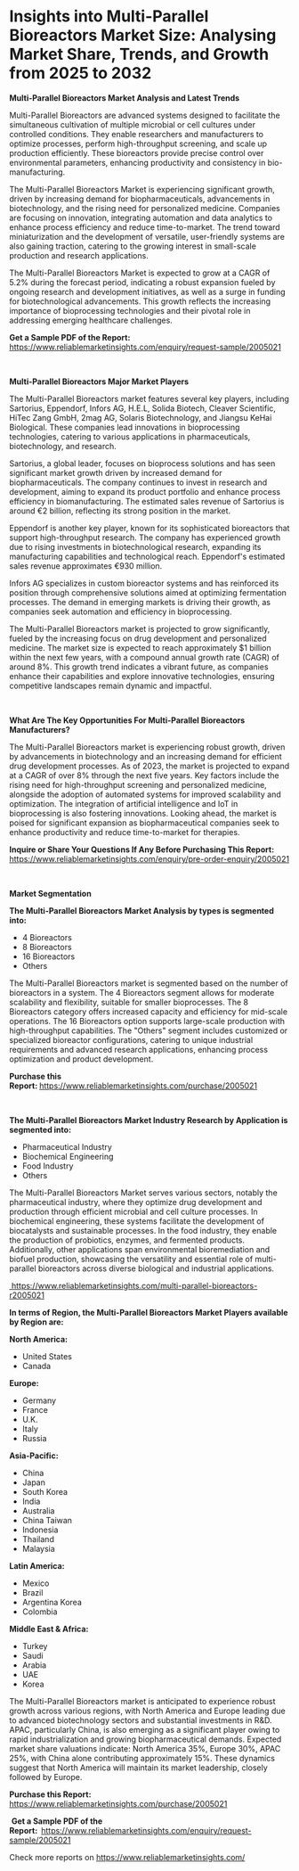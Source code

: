 <p><h1>Insights into Multi-Parallel Bioreactors Market Size: Analysing Market Share, Trends, and Growth from 2025 to 2032</h1></p><p><strong>Multi-Parallel Bioreactors Market Analysis and Latest Trends</strong></p>
<p><p>Multi-Parallel Bioreactors are advanced systems designed to facilitate the simultaneous cultivation of multiple microbial or cell cultures under controlled conditions. They enable researchers and manufacturers to optimize processes, perform high-throughput screening, and scale up production efficiently. These bioreactors provide precise control over environmental parameters, enhancing productivity and consistency in bio-manufacturing.</p><p>The Multi-Parallel Bioreactors Market is experiencing significant growth, driven by increasing demand for biopharmaceuticals, advancements in biotechnology, and the rising need for personalized medicine. Companies are focusing on innovation, integrating automation and data analytics to enhance process efficiency and reduce time-to-market. The trend toward miniaturization and the development of versatile, user-friendly systems are also gaining traction, catering to the growing interest in small-scale production and research applications.</p><p>The Multi-Parallel Bioreactors Market is expected to grow at a CAGR of 5.2% during the forecast period, indicating a robust expansion fueled by ongoing research and development initiatives, as well as a surge in funding for biotechnological advancements. This growth reflects the increasing importance of bioprocessing technologies and their pivotal role in addressing emerging healthcare challenges.</p></p>
<p><strong>Get a Sample PDF of the Report:&nbsp;</strong> <a href="https://www.reliablemarketinsights.com/enquiry/request-sample/2005021?utm_campaign=3583&utm_medium=2&utm_source=Github&utm_content=ia&utm_term=29032025&utm_id=multi-parallel-bioreactors">https://www.reliablemarketinsights.com/enquiry/request-sample/2005021</a></p>
<p>&nbsp;</p>
<p><strong>Multi-Parallel Bioreactors Major Market Players</strong></p>
<p><p>The Multi-Parallel Bioreactors market features several key players, including Sartorius, Eppendorf, Infors AG, H.E.L, Solida Biotech, Cleaver Scientific, HiTec Zang GmbH, 2mag AG, Solaris Biotechnology, and Jiangsu KeHai Biological. These companies lead innovations in bioprocessing technologies, catering to various applications in pharmaceuticals, biotechnology, and research.</p><p>Sartorius, a global leader, focuses on bioprocess solutions and has seen significant market growth driven by increased demand for biopharmaceuticals. The company continues to invest in research and development, aiming to expand its product portfolio and enhance process efficiency in biomanufacturing. The estimated sales revenue of Sartorius is around €2 billion, reflecting its strong position in the market.</p><p>Eppendorf is another key player, known for its sophisticated bioreactors that support high-throughput research. The company has experienced growth due to rising investments in biotechnological research, expanding its manufacturing capabilities and technological reach. Eppendorf's estimated sales revenue approximates €930 million.</p><p>Infors AG specializes in custom bioreactor systems and has reinforced its position through comprehensive solutions aimed at optimizing fermentation processes. The demand in emerging markets is driving their growth, as companies seek automation and efficiency in bioprocessing.</p><p>The Multi-Parallel Bioreactors market is projected to grow significantly, fueled by the increasing focus on drug development and personalized medicine. The market size is expected to reach approximately $1 billion within the next few years, with a compound annual growth rate (CAGR) of around 8%. This growth trend indicates a vibrant future, as companies enhance their capabilities and explore innovative technologies, ensuring competitive landscapes remain dynamic and impactful.</p></p>
<p>&nbsp;</p>
<p><strong>What Are The Key Opportunities For Multi-Parallel Bioreactors Manufacturers?</strong></p>
<p><p>The Multi-Parallel Bioreactors market is experiencing robust growth, driven by advancements in biotechnology and an increasing demand for efficient drug development processes. As of 2023, the market is projected to expand at a CAGR of over 8% through the next five years. Key factors include the rising need for high-throughput screening and personalized medicine, alongside the adoption of automated systems for improved scalability and optimization. The integration of artificial intelligence and IoT in bioprocessing is also fostering innovations. Looking ahead, the market is poised for significant expansion as biopharmaceutical companies seek to enhance productivity and reduce time-to-market for therapies.</p></p>
<p><strong>Inquire or Share Your Questions If Any Before Purchasing This Report:</strong> <a href="https://www.reliablemarketinsights.com/enquiry/pre-order-enquiry/2005021?utm_campaign=3583&utm_medium=2&utm_source=Github&utm_content=ia&utm_term=29032025&utm_id=multi-parallel-bioreactors">https://www.reliablemarketinsights.com/enquiry/pre-order-enquiry/2005021</a></p>
<p>&nbsp;</p>
<p><strong>Market Segmentation</strong></p>
<p><strong>The Multi-Parallel Bioreactors Market Analysis by types is segmented into:</strong></p>
<p><ul><li>4 Bioreactors</li><li>8 Bioreactors</li><li>16 Bioreactors</li><li>Others</li></ul></p>
<p><p>The Multi-Parallel Bioreactors market is segmented based on the number of bioreactors in a system. The 4 Bioreactors segment allows for moderate scalability and flexibility, suitable for smaller bioprocesses. The 8 Bioreactors category offers increased capacity and efficiency for mid-scale operations. The 16 Bioreactors option supports large-scale production with high-throughput capabilities. The "Others" segment includes customized or specialized bioreactor configurations, catering to unique industrial requirements and advanced research applications, enhancing process optimization and product development.</p></p>
<p><strong>Purchase this Report:&nbsp;</strong><a href="https://www.reliablemarketinsights.com/purchase/2005021?utm_campaign=3583&utm_medium=2&utm_source=Github&utm_content=ia&utm_term=29032025&utm_id=multi-parallel-bioreactors">https://www.reliablemarketinsights.com/purchase/2005021</a></p>
<p>&nbsp;</p>
<p><strong>The Multi-Parallel Bioreactors Market Industry Research by Application is segmented into:</strong></p>
<p><ul><li>Pharmaceutical Industry</li><li>Biochemical Engineering</li><li>Food Industry</li><li>Others</li></ul></p>
<p><p>The Multi-Parallel Bioreactors Market serves various sectors, notably the pharmaceutical industry, where they optimize drug development and production through efficient microbial and cell culture processes. In biochemical engineering, these systems facilitate the development of biocatalysts and sustainable processes. In the food industry, they enable the production of probiotics, enzymes, and fermented products. Additionally, other applications span environmental bioremediation and biofuel production, showcasing the versatility and essential role of multi-parallel bioreactors across diverse biological and industrial applications.</p></p>
<p><a href="https://www.reliablemarketinsights.com/multi-parallel-bioreactors-r2005021?utm_campaign=3583&utm_medium=2&utm_source=Github&utm_content=ia&utm_term=29032025&utm_id=multi-parallel-bioreactors">&nbsp;https://www.reliablemarketinsights.com/multi-parallel-bioreactors-r2005021</a></p>
<p><strong>In terms of Region, the Multi-Parallel Bioreactors Market Players available by Region are:</strong></p>
<p>
    <p> <strong> North America: </strong>
        <ul>
            <li>United States</li>
            <li>Canada</li>
        </ul>
        </p> 
    <p> <strong> Europe: </strong>
        <ul>
            <li>Germany</li>
            <li>France</li>
            <li>U.K.</li>
            <li>Italy</li>
            <li>Russia</li>
        </ul>
        </p> 
    <p> <strong> Asia-Pacific: </strong>
        <ul>
            <li>China</li>
            <li>Japan</li>
            <li>South Korea</li>
            <li>India</li>
            <li>Australia</li>
            <li>China Taiwan</li>
            <li>Indonesia</li>
            <li>Thailand</li>
            <li>Malaysia</li>
        </ul>
        </p> 
    <p> <strong> Latin America: </strong>
        <ul>
            <li>Mexico</li>
            <li>Brazil</li>
            <li>Argentina Korea</li>
            <li>Colombia</li>
        </ul>
        </p> 
    <p> <strong> Middle East & Africa: </strong>
        <ul>
            <li>Turkey</li>
            <li>Saudi</li>
            <li>Arabia</li>
            <li>UAE</li>
            <li>Korea</li>
        </ul>
    </p>
    </p>
<p><p>The Multi-Parallel Bioreactors market is anticipated to experience robust growth across various regions, with North America and Europe leading due to advanced biotechnology sectors and substantial investments in R&D. APAC, particularly China, is also emerging as a significant player owing to rapid industrialization and growing biopharmaceutical demands. Expected market share valuations indicate: North America 35%, Europe 30%, APAC 25%, with China alone contributing approximately 15%. These dynamics suggest that North America will maintain its market leadership, closely followed by Europe.</p></p>
<p><strong>Purchase this Report: </strong><a href="https://www.reliablemarketinsights.com/purchase/2005021?utm_campaign=3583&utm_medium=2&utm_source=Github&utm_content=ia&utm_term=29032025&utm_id=multi-parallel-bioreactors">https://www.reliablemarketinsights.com/purchase/2005021</a></p>
<p>&nbsp;<strong>Get a Sample PDF of the Report:&nbsp;&nbsp;</strong><a href="https://www.reliablemarketinsights.com/enquiry/request-sample/2005021?utm_campaign=3583&utm_medium=2&utm_source=Github&utm_content=ia&utm_term=29032025&utm_id=multi-parallel-bioreactors">https://www.reliablemarketinsights.com/enquiry/request-sample/2005021</a></p>
<p><strong></strong></p>
<p>Check more reports on <a href="https://www.reliablemarketinsights.com/?utm_campaign=3583&utm_medium=2&utm_source=Github&utm_content=ia&utm_term=29032025&utm_id=multi-parallel-bioreactors">https://www.reliablemarketinsights.com/</a></p>